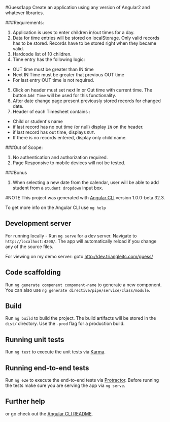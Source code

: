 #Guess1app
Create an application using any version of Angular2 and whatever libraries.

###Requirements:
1) Application is uses to enter children in/out times for a day.
2) Data for time entries will be stored on localStorage. Only valid records has to be stored. Records have to be stored right when they became valid.
3) Hardcode list of 10 children.
4) Time entry has the following logic:
* OUT time must be greater than IN time
* Next IN Time must be greater that previous OUT time
* For last entry OUT time is not required.
5) Click on header must set next In or Out time with current time. The button `Add Time` will be used for this functionality.
6) After date change page present previously stored records for changed date.
7) Header of each Timesheet contains :
* Child or student's name
* if last record has no out time (or null) display `IN` on the header.
* if last record has out time, displays `OUT`.
* If there is no records entered, display only child name.


###Out of Scope:
1) No authentication and authorization required.
2) Page Responsive to mobile devices will not be tested.

###Bonus
1) When selecting a new date from the calendar, user will be able to add student from a `student dropdown` input box.

#NOTE
This project was generated with [Angular CLI](https://github.com/angular/angular-cli) version 1.0.0-beta.32.3.

To get more info on the Angular CLI use `ng help`

## Development server
For running locally -
Run `ng serve` for a dev server. Navigate to `http://localhost:4200/`. The app will automatically reload if you change any of the source files.

For viewing on my demo server:
goto http://dev.triangleitc.com/guess/

## Code scaffolding

Run `ng generate component component-name` to generate a new component. You can also use `ng generate directive/pipe/service/class/module`.

## Build

Run `ng build` to build the project. The build artifacts will be stored in the `dist/` directory. Use the `-prod` flag for a production build.

## Running unit tests

Run `ng test` to execute the unit tests via [Karma](https://karma-runner.github.io).

## Running end-to-end tests

Run `ng e2e` to execute the end-to-end tests via [Protractor](http://www.protractortest.org/).
Before running the tests make sure you are serving the app via `ng serve`.

## Further help

 or go check out the [Angular CLI README](https://github.com/angular/angular-cli/blob/master/README.md).
